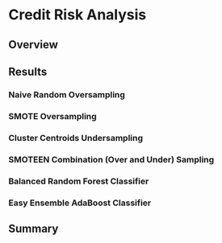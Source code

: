 # Credit Risk Analysis

## Overview

## Results

### Naive Random Oversampling

### SMOTE Oversampling

### Cluster Centroids Undersampling

### SMOTEEN Combination (Over and Under) Sampling

### Balanced Random Forest Classifier

### Easy Ensemble AdaBoost Classifier 

## Summary
